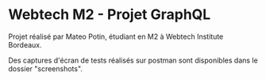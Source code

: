 # Webtech M2 - Projet GraphQL

Projet réalisé par Mateo Potin, étudiant en M2 à Webtech Institute Bordeaux.

Des captures d'écran de tests réalisés sur postman sont disponibles dans le dossier "screenshots".
